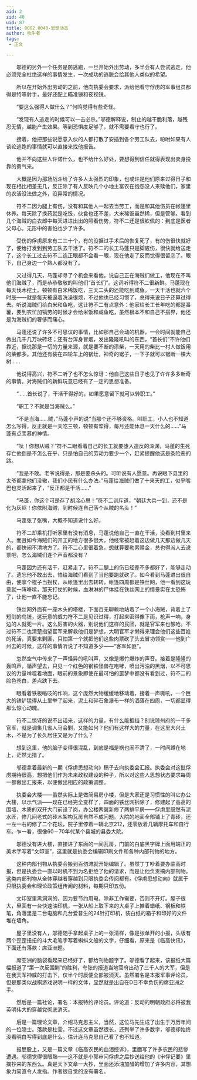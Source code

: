 ```yaml
---
aid: 2
zid: 40
uid: 87
title: 0002.0040-思想动态
author: 吹牛者
tags: 
 - 正文

---
```




　　邬德的另外一个任务是防逃跑，一旦开始外出劳动，多半会有人尝试逃走，他必须完全杜绝这样的事情发生，一次成功的逃脱会给其他人类似的希望。

　　所以在开始外出劳动的之前，他向执委会要求，派给他看守俘虏的军事组员都得是特等射手，最好还配上瞄准镜和夜视镜。

　　“要这么强得人做什么？”何鸣觉得有些奇怪。

　　“发现有人逃走的时候可以一击必杀。”邬德解释说，制止的越干脆利落，越残忍无情，越能产生效果。等到恐惧度足够了，就不需要看守也行了。

　　接着，他把那些说愿意入伙的人都打散了安插到各个劳工队去，吩咐如果有人谈论逃跑的事情就可以直接来找他报告。

　　他并不向这些人许诺什么，也不给什么好处，要想得到信任就得表现出卖身投靠的勇气来。

　　大概是因为那场战斗给了许多人太强烈的印象，也或许是他们原来过得日子和现在相比相差无几，反正除了有人反映几个小地主富农在抱怨没人来赎他们，家里的农活没法做之外，没异常的情况。

　　符不二因为腿上有伤，没有和其他人一起去当劳工，而是和其他伤员在帐篷里休养。每天除了换药就是吃饭，伙食也还不差，大米稀饭虽然稀，但是管够。看到几个海贼的白衣郎中每天进进出出的照看伤势，符不二还是很钦佩的：到底是医者父母心。无形中的害怕也少了许多。

　　受伤的俘虏原来有二三十个，有的没捱过手术后的恢复死了，有的伤很快就好了，便给打发到到劳工队去干活了。符不二的长工马蓬只是脚崴伤，很快就给送走了，这个长工过去符不二连正眼都不会看一眼，现在他走了反而觉得很留恋了。眼下，自己身边一个熟人都没有了。

　　又过得几天，马蓬却寻了个机会来看他。说自己正在海贼们做工，他现在不叫他们海贼了，而是恭恭敬敬的叫他们“首长们”。这词听得符不二很新鲜。马蓬现在每天伐木挖土。顿顿有白米稀饭吃，三天二头的还能吃到咸鱼。一天干活也就六个时辰——就是每天被逼着洗澡很烦，不过他也已经习惯了，总得来说日子还算过得去。听说海贼们给白米和鱼吃，这让符不二有点意外：他家给长工长年吃的都是番薯，要到农忙加犒劳的时候才会给米饭和咸鱼吃，虽然根本不和自己不搭界，他还是为海贼们的奢侈而痛心。

　　马蓬还说了许多不可思议的事情，比如那自己会动的机器，一会时间就能自己做出几千几万块砖坯；还有台浑身冒烟，发出隆隆吼叫的东西，“首长们”不许他们靠近，据说那是一切的力量来源，就是要不断的添柴，一天用的柴比一村人做饭用的柴都多。其他还有装在四轮车上的锅灶，神奇的锯子，一下子就可以锯断一棵大树……

　　他说得高兴，符不二听了也不怎么惊讶：他自己这些日子也见了许许多多新奇的事情。对海贼们的新鲜玩意已经有了一定的思想准备。

　　“……首长说了，干活干得好的，如果愿意留下就可以转职工。”

　　“职工？不就是当海贼么。”

　　“不是当海……贼，”马蓬小声的说“当那个还不够资格。叫职工，小人也不知道怎么写得，反正就是一天吃三顿，顿顿有荤得，每月还能休息一天什么的……”马蓬有点羡慕的神情。

　　“呔！你想从贼？”符不二眼看着自己的长工就要堕入造反的深渊，马蓬的生死存亡他倒是不怎么在乎，只是怕自己的劳动力要少一个，赶紧提醒他这是条险恶的路。

　　“我是不敢。老爷说得是，那是要杀头的。可听说有人愿意。再说眼下县里的太爷都拿他们没辙，我们小民有什么办法。”马蓬给海贼们做了十来天的工，似乎嘴巴也灵活起来了，“反正都是干活……”

　　“马蓬，你这个可是存了胡涂心思！”符不二训斥道，“朝廷大兵一到，还不是化为灰烬！你依附海贼，到时候连自己落个从贼的名头！”

　　马蓬张了张嘴，大概不知道说什么好。

　　符不二却乘机打听家里有没有消息，马蓬说他自己一直在干活，没看到村里来人。而且如今海贼们的开工的地方很多很大，他经常被赶着这边做几天那边做几天的，都快闹不清地方了。符不二心里很着急，想就算要勒索赎金，总也得派人去说票吧，怎么海贼们连个声音都没有？

　　马蓬因为还有活干，赶紧走了。符不二腿上的伤已经差不多都好了，能够走动了。遗忘他不敢出去，怕给海贼们看到了当他要跑就砍了。如今看到马蓬进出很自由，便拿个棍子当拐杖，从帐篷里出去转转，帐篷四周都是铁丝网，他一看到这玩意就一阵哆嗦，那天打仗的时候，血淋淋的尸体挂在铁丝网上的情景实在太恐怖了，让他一直不能忘记。

　　铁丝网外面有一座木头的塔楼，下面百无聊赖地站着了一个小海贼，背着上了短剑的鸟铳，这玩意的威力符不二是见识过得，打起来密得像下雨，枪声一响，身边的人就死一片。这么厉害的火器，别说他们这样的民团，就是官军来也够呛。不过符不二也清楚指望官军来解救他们是梦想，大明官军才懒得来理会他们这些百姓的死活，真要来剿匪，只怕第一个就把他们这些肉票砍了头去冒功领赏——他到广州去的时候，这样的事情听说了不知道多少——“客军如匪”。

　　忽然空气中传来了一声怪异的吼叫声，又像是爆竹爆炸的声音。接着是隆隆的轰鸣声，循声望去，只见一个红色的钢铁怪兽在咆哮，喷出污浊的黑烟，以不可思议的力量啃噬着地面，眼前的景象即使在最可怕的噩梦中都没有看到过，符不二的脸色苍白，差点跌下去。

　　眼看着铁板咯吱的作响，这个庞然大物缓缓地移动着，接着一声嘶吼，一个巨大的铁铲猛得从土里举了起来，泥土和碎石象瀑布一样的洒落在四周，一切都显得那么惊心动魄。

　　符不二惊讶的说不出话来，这样的力量，有什么能抵挡？别说琼州府的一千多官军，就是调集几省人马会剿，又能如何？他们有这样大的力量，在这里大兴土木，不是为了长久居住又是为了什么？

　　想到这里，他的脑子变得很混乱，到底是福是祸也闹不清了，一时间蹲在地上，茫然无措了。

　　邬德拿着最新的一期《俘虏思想动向》稿子去向执委会汇报。执委会对这批俘虏期待很高，想把他们作为未来政权建设的种子，所以对这些人思想状态要求每周一都做出汇报来，以便做出相应的政策调整。

　　执委会大楼——虽然实际上是做简易房小楼，但是大家还是习惯性的叫它办公大楼，以示气派——现在已经完全变样了，四面的铁丝网拆除了，修建起了高高的围墙，木质的双开大门前设了岗，办公楼两翼新修了两排平房——俘虏里既然有泥水匠，修几间老式的砖木架构瓦房自然不成问题。大院的地面全部铺上了青砖，还一左一右的修了二个花坛，院子里停着一辆北京212，还零放着几辆摩托车和自行车。乍一看，很像60－70年代某个县城的县委大院。

　　邬德没有进大楼，直接进了东面的一间瓦房，门前的白底黑字牌上面用端正的美术字写着“文印室”，这里就是执委会编辑印刷文件和各种内部刊物的地方。

　　这种内部刊物从执委会搬到百仞滩就开始编辑了。虽然丁丁吵着要办临高时报，但是执委会一直以时机不到为名拒绝了他的请求，而是让他负责搞内部刊物。这类内部刊物从全体穿越者穿越到只限执委会传阅都有。《俘虏思想动向》就属于只限执委会和理论政策组传阅的材料，每期只印五份。

　　文印室里黑洞洞的，因为要节约用电，除非工作需要，否则不开灯。屋子很大，里面有一台快速油印机，一张从船上取下来的大桌子上摊着蜡纸、钢板和铁笔，角落里是二台电脑和几台爱普生的24针打印机，装白纸的箱子和印好的文件堆在墙角。

　　屋子里没有人，邬德随手拿起桌子上的一张清样，像是张单开的小报，头版有两个歪歪扭扭的斗大毛笔字写着蝌蚪文般的文字，仔细看，原来是《临高快讯》，下面还有落款：席亚洲题。

　　席亚洲的脑袋看起来已经好了，都给刊物题字了。邬德看了起来，该报纸大篇幅报道了“第一次反围剿”的胜利，夸张的报道当地官府出动了三千人的大军，但是在我天军神威的打击下，仅半个时辰便全部被消灭。虽然署名是本报军事评论员，但是那类似战棋游戏说明一样的文体，显然就是出自在D日不幸负伤的席亚洲之手。

　　然后是一篇社论，署名：本报特约评论员。评论道：反动的明朝政府必将被我英明伟大的穿越党彻底消灭。

　　后是一篇理论文章，介绍马克思主义，当然，这位马先生成了出生于万历年间的一位隐士。落款是杜雯。不过这文章虽然很长，还列举了许多数字，邬德却始终没看明白写得到底是什么。估计连马克思自己看了也不知道。

　　报屁股上，又是一篇文章《临高农民的血泪控诉》，里面写了许多农民的悲惨遭遇。邬德觉得很眼熟——这不就是小郭审问俘虏之后抄送给他的《审俘记要》里摘抄来的东西么。真是天下文章一大抄，里面还添油加醋的增加了许多内容，其想象力简直令人发指。作者很自觉的没有署名。


